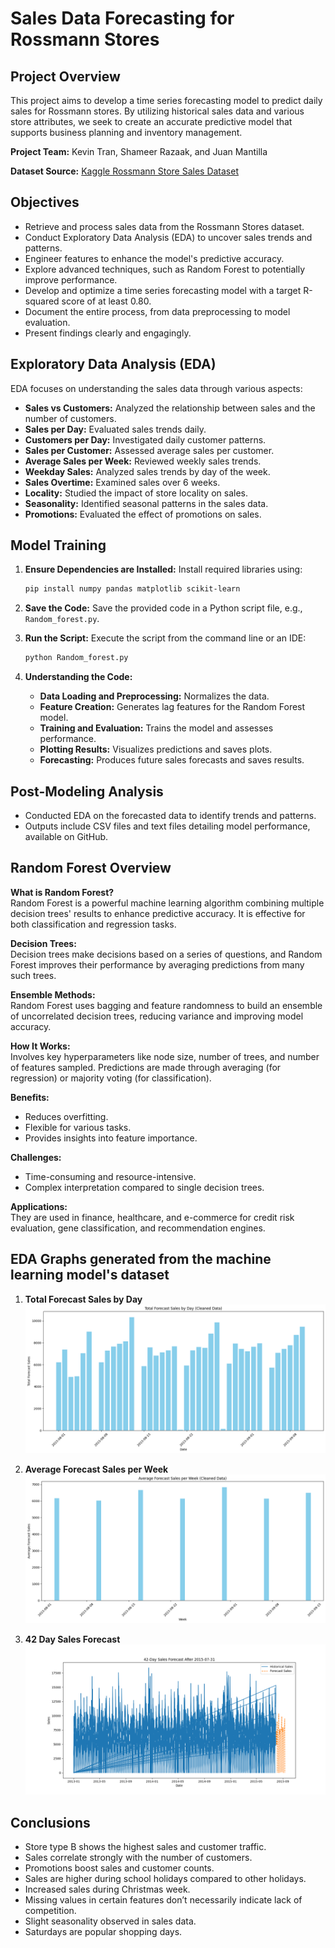 # Sales Data Forecasting for Rossmann Stores

## Project Overview

This project aims to develop a time series forecasting model to predict daily sales for Rossmann stores. By utilizing historical sales data and various store attributes, we seek to create an accurate predictive model that supports business planning and inventory management.

**Project Team:** Kevin Tran, Shameer Razaak, and Juan Mantilla

**Dataset Source:** [Kaggle Rossmann Store Sales Dataset](https://www.kaggle.com/c/rossmann-store-sales/data)

## Objectives

- Retrieve and process sales data from the Rossmann Stores dataset.
- Conduct Exploratory Data Analysis (EDA) to uncover sales trends and patterns.
- Engineer features to enhance the model's predictive accuracy.
- Explore advanced techniques, such as Random Forest to potentially improve performance.
- Develop and optimize a time series forecasting model with a target R-squared score of at least 0.80.
- Document the entire process, from data preprocessing to model evaluation.
- Present findings clearly and engagingly.

## Exploratory Data Analysis (EDA)

EDA focuses on understanding the sales data through various aspects:

- **Sales vs Customers:** Analyzed the relationship between sales and the number of customers.
- **Sales per Day:** Evaluated sales trends daily.
- **Customers per Day:** Investigated daily customer patterns.
- **Sales per Customer:** Assessed average sales per customer.
- **Average Sales per Week:** Reviewed weekly sales trends.
- **Weekday Sales:** Analyzed sales trends by day of the week.
- **Sales Overtime:** Examined sales over 6 weeks.
- **Locality:** Studied the impact of store locality on sales.
- **Seasonality:** Identified seasonal patterns in the sales data.
- **Promotions:** Evaluated the effect of promotions on sales.

## Model Training

1. **Ensure Dependencies are Installed:**
   Install required libraries using:
   ```bash
   pip install numpy pandas matplotlib scikit-learn
   ```

2. **Save the Code:**
   Save the provided code in a Python script file, e.g., `Random_forest.py`.

3. **Run the Script:**
   Execute the script from the command line or an IDE:
   ```bash
   python Random_forest.py
   ```

4. **Understanding the Code:**
   - **Data Loading and Preprocessing:** Normalizes the data.
   - **Feature Creation:** Generates lag features for the Random Forest model.
   - **Training and Evaluation:** Trains the model and assesses performance.
   - **Plotting Results:** Visualizes predictions and saves plots.
   - **Forecasting:** Produces future sales forecasts and saves results.

## Post-Modeling Analysis

- Conducted EDA on the forecasted data to identify trends and patterns.
- Outputs include CSV files and text files detailing model performance, available on GitHub.

## Random Forest Overview

**What is Random Forest?**  
Random Forest is a powerful machine learning algorithm combining multiple decision trees' results to enhance predictive accuracy. It is effective for both classification and regression tasks.

**Decision Trees:**  
Decision trees make decisions based on a series of questions, and Random Forest improves their performance by averaging predictions from many such trees.

**Ensemble Methods:**  
Random Forest uses bagging and feature randomness to build an ensemble of uncorrelated decision trees, reducing variance and improving model accuracy.

**How It Works:**  
Involves key hyperparameters like node size, number of trees, and number of features sampled. Predictions are made through averaging (for regression) or majority voting (for classification).

**Benefits:**  
- Reduces overfitting.
- Flexible for various tasks.
- Provides insights into feature importance.

**Challenges:**  
- Time-consuming and resource-intensive.
- Complex interpretation compared to single decision trees.

**Applications:**  
They are used in finance, healthcare, and e-commerce for credit risk evaluation, gene classification, and recommendation engines.

## EDA Graphs generated from the machine learning model's dataset

1. **Total Forecast Sales by Day**  
   ![Total Forecast Sales by Day](images/sc14.png)
   
2. **Average Forecast Sales per Week**  
   ![Average Forecast Sales per Week](images/sc13.png)
   
3. **42 Day Sales Forecast**  
   ![42 Day Sales Forecast](images/sc15.png)

## Conclusions

- Store type B shows the highest sales and customer traffic.
- Sales correlate strongly with the number of customers.
- Promotions boost sales and customer counts.
- Sales are higher during school holidays compared to other holidays.
- Increased sales during Christmas week.
- Missing values in certain features don’t necessarily indicate lack of competition.
- Slight seasonality observed in sales data.
- Saturdays are popular shopping days.

